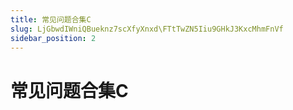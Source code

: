 ```yaml
---
title: 常见问题合集C
slug: LjGbwdIWniQBueknz7scXfyXnxd\FTtTwZN5Iiu9GHkJ3KxcMhmFnVf
sidebar_position: 2
---
```



# 常见问题合集C

